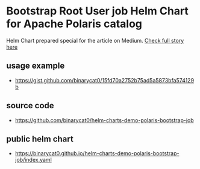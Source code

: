 # Bootstrap Root User job Helm Chart for Apache Polaris catalog

Helm Chart prepared special for the article on Medium.
[Check full story here](https://medium.com/@artur.rakhmatulin/deploying-apache-polaris-on-k8s-with-aws-s3-catalog-storage-406ab272844a)

## usage example

- https://gist.github.com/binarycat0/15fd70a2752b75ad5a5873bfa574129b

## source code
- https://github.com/binarycat0/helm-charts-demo-polaris-bootstrap-job

## public helm chart

- https://binarycat0.github.io/helm-charts-demo-polaris-bootstrap-job/index.yaml
